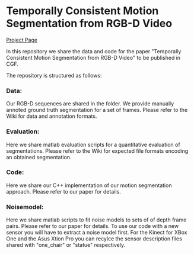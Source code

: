# Temporally Consistent Motion Segmentation from RGB-D Video

[Project Page](http://www.cgg.unibe.ch/publications/rgb-d-motion-segmentation/project-page)

In this repository we <will> share the data and code for the paper "Temporally Consistent Motion Segmentation from RGB-D Video" to be published in CGF. 

The repository is structured as follows:
### Data: 
Our RGB-D sequences are shared in the folder. We provide manually annoted ground truth segmentation for a set of frames. Please refer to the Wiki for data and annotation formats.
### Evaluation: 
Here we share matlab evaluation scripts for a quantitative evaluation of segmentations. Please refer to the Wiki for expected file formats encoding an obtained segmentation.
### Code: 
Here we share our C++ implementation of our motion segmentation approach. Please refer to our paper for details.
### Noisemodel: 
Here we share matlab scripts to fit noise models to sets of of depth frame  pairs. Please refer to our paper for details. To use our code with a new sensor you will have to extract a noise model first. For the Kinect for XBox One and the Asus Xtion Pro you can recylce the sensor description files shared with "one_chair" or "statue" respectively.

